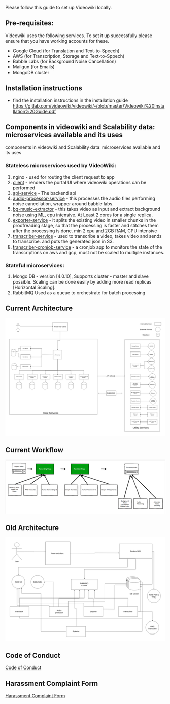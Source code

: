 Please follow this guide to set up Videowiki locally.

## Pre-requisites:
Videowiki uses the following services. To set it up successfully please ensure
that you have working accounts for these.
- Google Cloud (for Translation and Text-to-Speech)
- AWS (for Transcription, Storage and Text-to-Sppech)
- Babble Labs (for Background Noise Cancellation)
- Mailgun (for Emails)
- MongoDB cluster

## Installation instructions
- find the installation instructions in the installation guide https://gitlab.com/videowiki/videowiki/-/blob/master/Videowiki%20Installation%20Guide.pdf
## Components in videowiki and Scalability data: microservices available and its uses
components in videowiki and Scalability data: microservices available and its uses

### Stateless microservices used by VideoWiki:
1. nginx - used for routing the client request to app
2. [client](https://gitlab.com/videowiki/client) - renders the portal UI where videowiki operations can be performed
3. [api-service](https://gitlab.com/videowiki/api-service) - The backend api 
4. [audio-processor-service](https://gitlab.com/videowiki/audio-processor-service) - this processes the audio files performing noise cancellation, wrapper around babble labs.
5. [bg-music-extractor](https://gitlab.com/videowiki/bg-music-extractor-service) - this takes video as input and extract background noise using ML, cpu intensive. At Least 2 cores for a single replica.
6. [exporter-service](https://gitlab.com/videowiki/exporter-service) - it splits the existing video in smaller chunks in the proofreading stage, so that the processing is faster and stitches them after the processing is done. min 2 cpu and 2GB RAM, CPU intensive
7. [transcriber-service](https://gitlab.com/videowiki/transcriber-service) - used to transcribe a video, takes video and sends to transcribe. and puts the generated json in S3.
8. [transcriber-cronjob-service](https://gitlab.com/videowiki/transcriber-cronjob-service) - a cronjob app to monitors the state of the transcriptions on aws and gcp, must not be scaled to multiple instances.

### Stateful microservices:
1. Mongo DB - version [4.0.10],
    Supports cluster - master and slave possible.
    Scaling can be done easily by adding more read replicas [Horizontal Scaling].
2. RabbitMQ
    Used as a queue to orchestrate for batch processing 

## Current Architecture
![Current Architecture](Upcoming_Architecture.jpg)


## Current Workflow
![Workflow](Workflow.png)

## Old Architecture
![Old Architecture](Current_Architecture.jpg)

## Code of Conduct
[Code of Conduct](Code_of_Conduct.docx)

## Harassment Complaint Form
[Harassment Complaint Form](https://docs.google.com/forms/d/e/1FAIpQLScMR9EqywvmTrxBiDc3QQG0E50XsnCU8LO7olFQ_7yFgy2Okg/viewform)

